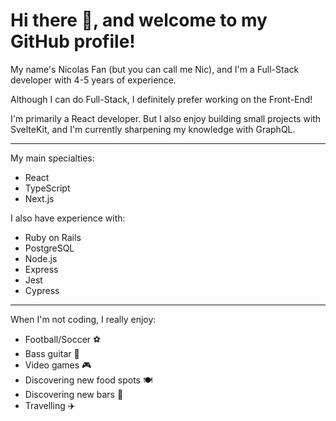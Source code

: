 # Hi there 👋, and welcome to my GitHub profile!

My name's Nicolas Fan (but you can call me Nic), and I'm a Full-Stack developer with 4-5 years of experience.

Although I can do Full-Stack, I definitely prefer working on the Front-End!

I'm primarily a React developer. But I also enjoy building small projects with SvelteKit, and I'm currently sharpening my knowledge with GraphQL.

---

My main specialties:
- React
- TypeScript
- Next.js

I also have experience with:
- Ruby on Rails
- PostgreSQL
- Node.js
- Express
- Jest
- Cypress

---

When I'm not coding, I really enjoy:
- Football/Soccer ️⚽️
- Bass guitar 🎸
- Video games 🎮
- Discovering new food spots 🍽
- Discovering new bars 🍺
- Travelling ✈️
